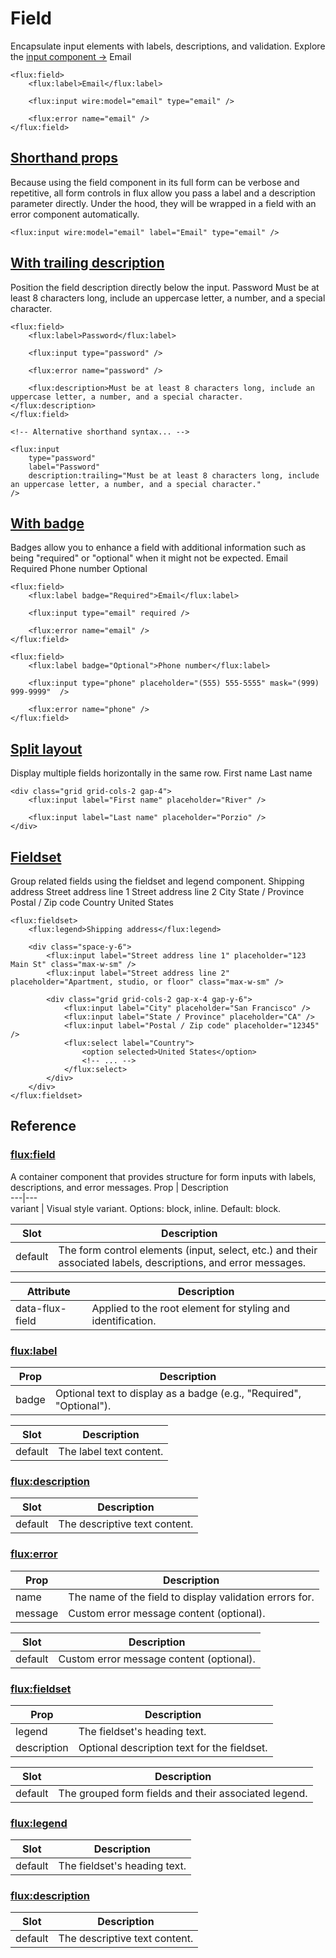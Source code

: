 #  Field 
Encapsulate input elements with labels, descriptions, and validation.
Explore the [input component ->](https://fluxui.dev/components/input)
Email 
 
```
<flux:field>
    <flux:label>Email</flux:label>

    <flux:input wire:model="email" type="email" />

    <flux:error name="email" />
</flux:field>  
```

##  [Shorthand props](https://fluxui.dev/components/field#shorthand-props)
Because using the field component in its full form can be verbose and repetitive, all form controls in flux allow you pass a label and a description parameter directly. Under the hood, they will be wrapped in a field with an error component automatically.
 
```
<flux:input wire:model="email" label="Email" type="email" />
```

##  [With trailing description](https://fluxui.dev/components/field#with-trailing-description)
Position the field description directly below the input.
Password  Must be at least 8 characters long, include an uppercase letter, a number, and a special character. 
 
```
<flux:field>
    <flux:label>Password</flux:label>

    <flux:input type="password" />

    <flux:error name="password" />

    <flux:description>Must be at least 8 characters long, include an uppercase letter, a number, and a special character.</flux:description>
</flux:field>

<!-- Alternative shorthand syntax... -->

<flux:input
    type="password"
    label="Password"
    description:trailing="Must be at least 8 characters long, include an uppercase letter, a number, and a special character."
/>
```

##  [With badge](https://fluxui.dev/components/field#with-badge)
Badges allow you to enhance a field with additional information such as being \"required\" or \"optional\" when it might not be expected.
Email  Required  Phone number  Optional 
 
```
<flux:field>
    <flux:label badge="Required">Email</flux:label>

    <flux:input type="email" required />

    <flux:error name="email" />
</flux:field>

<flux:field>
    <flux:label badge="Optional">Phone number</flux:label>

    <flux:input type="phone" placeholder="(555) 555-5555" mask="(999) 999-9999"  />

    <flux:error name="phone" />
</flux:field>  
```

##  [Split layout](https://fluxui.dev/components/field#split-layout)
Display multiple fields horizontally in the same row.
First name  Last name 
 
```
<div class="grid grid-cols-2 gap-4">
    <flux:input label="First name" placeholder="River" />

    <flux:input label="Last name" placeholder="Porzio" />
</div>    
```

##  [Fieldset](https://fluxui.dev/components/field#fieldset)
Group related fields using the fieldset and legend component.
Shipping address 
Street address line 1  Street address line 2 
City  State / Province  Postal / Zip code  Country  United States
 
```
<flux:fieldset>
    <flux:legend>Shipping address</flux:legend>

    <div class="space-y-6">
        <flux:input label="Street address line 1" placeholder="123 Main St" class="max-w-sm" />
        <flux:input label="Street address line 2" placeholder="Apartment, studio, or floor" class="max-w-sm" />

        <div class="grid grid-cols-2 gap-x-4 gap-y-6">
            <flux:input label="City" placeholder="San Francisco" />
            <flux:input label="State / Province" placeholder="CA" />
            <flux:input label="Postal / Zip code" placeholder="12345" />
            <flux:select label="Country">
                <option selected>United States</option>
                <!-- ... -->
            </flux:select>
        </div>
    </div>
</flux:fieldset>                
```


##  Reference 
###  [flux:field](https://fluxui.dev/components/field#fluxfield)
A container component that provides structure for form inputs with labels, descriptions, and error messages.
Prop |  Description  
---|---  
variant  |  Visual style variant. Options: block, inline. Default: block.  

Slot |  Description  
---|---  
default  |  The form control elements (input, select, etc.) and their associated labels, descriptions, and error messages.  

Attribute |  Description  
---|---  
data-flux-field  |  Applied to the root element for styling and identification.  
###  [flux:label](https://fluxui.dev/components/field#fluxlabel)
Prop |  Description  
---|---  
badge  |  Optional text to display as a badge (e.g., \"Required\", \"Optional\").  

Slot |  Description  
---|---  
default  |  The label text content.  
###  [flux:description](https://fluxui.dev/components/field#fluxdescription)
Slot |  Description  
---|---  
default  |  The descriptive text content.  
###  [flux:error](https://fluxui.dev/components/field#fluxerror)
Prop |  Description  
---|---  
name  |  The name of the field to display validation errors for.  
message  |  Custom error message content (optional).  

Slot |  Description  
---|---  
default  |  Custom error message content (optional).  
###  [flux:fieldset](https://fluxui.dev/components/field#fluxfieldset)
Prop |  Description  
---|---  
legend  |  The fieldset's heading text.  
description  |  Optional description text for the fieldset.  

Slot |  Description  
---|---  
default  |  The grouped form fields and their associated legend.  
###  [flux:legend](https://fluxui.dev/components/field#fluxlegend)
Slot |  Description  
---|---  
default  |  The fieldset's heading text.  
###  [flux:description](https://fluxui.dev/components/field#fluxdescription)
Slot |  Description  
---|---  
default  |  The descriptive text content.  
